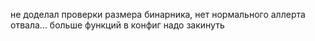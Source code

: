 не доделал проверки размера бинарника, нет нормального аллерта отвала... больше функций в конфиг надо закинуть
